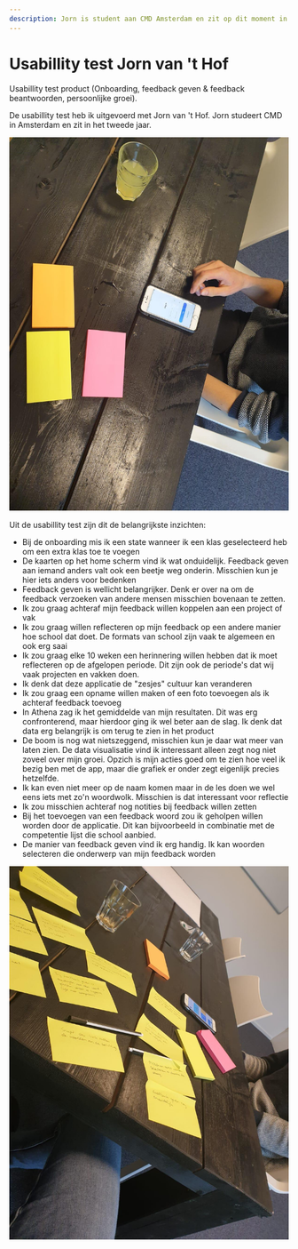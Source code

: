 ```yaml
---
description: Jorn is student aan CMD Amsterdam en zit op dit moment in jaar 2.
---
```


# Usabillity test Jorn van 't Hof

Usabillity test product \(Onboarding, feedback geven & feedback beantwoorden, persoonlijke groei\).

De usabillity test heb ik uitgevoerd met Jorn van 't Hof. Jorn studeert CMD in Amsterdam en zit in het tweede jaar.  


![Jorn begint met de test.](../../.gitbook/assets/whatsapp-image-2019-05-01-at-19.28.36%20%281%29.jpeg)

Uit de usabillity test zijn dit de belangrijkste inzichten:

* Bij de onboarding mis ik een state wanneer ik een klas geselecteerd heb om een extra klas toe te voegen
* De kaarten op het home scherm vind ik wat onduidelijk. Feedback geven aan iemand anders valt ook een beetje weg onderin. Misschien kun je hier iets anders voor bedenken
* Feedback geven is wellicht belangrijker. Denk er over na om de feedback verzoeken van andere mensen misschien bovenaan te zetten.
* Ik zou graag achteraf mijn feedback willen koppelen aan een project of vak
* Ik zou graag willen reflecteren op mijn feedback op een andere manier hoe school dat doet. De formats van school zijn vaak te algemeen en ook erg saai
* Ik zou graag elke 10 weken een herinnering willen hebben dat ik moet reflecteren op de afgelopen periode. Dit zijn ook de periode's dat wij vaak projecten en vakken doen.
* Ik denk dat deze applicatie de "zesjes" cultuur kan veranderen
* Ik zou graag een opname willen maken of een foto toevoegen als ik achteraf feedback toevoeg
* In Athena zag ik het gemiddelde van mijn resultaten. Dit was erg confronterend, maar hierdoor ging ik wel beter aan de slag. Ik denk dat data erg belangrijk is om terug te zien in het product
* De boom is nog wat nietszeggend, misschien kun je daar wat meer van laten zien. De data visualisatie vind ik interessant alleen zegt nog niet zoveel over mijn groei. Opzich is mijn acties goed om te zien hoe veel ik bezig ben met de app, maar die grafiek er onder zegt eigenlijk precies hetzelfde.
* Ik kan even niet meer op de naam komen maar in de les doen we wel eens iets met zo'n woordwolk. Misschien is dat interessant voor reflectie
* Ik zou misschien achteraf nog notities bij feedback willen zetten
* Bij het toevoegen van een feedback woord zou ik geholpen willen worden door de applicatie. Dit kan bijvoorbeeld in combinatie met de competentie lijst die school aanbied.
* De manier van feedback geven vind ik erg handig. Ik kan woorden selecteren die onderwerp van mijn feedback worden

![](../../.gitbook/assets/whatsapp-image-2019-05-01-at-19.28.34.jpeg)

